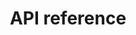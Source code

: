 ---
pcx_content_type: navigation
title: API reference
external_link: https://developers.cloudflare.com/api/operations/radar_get_Oa
weight: 5
_build:
  publishResources: false
  render: never
---
